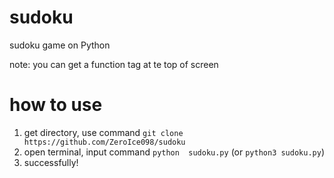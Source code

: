 # sudoku
sudoku game on Python
 
note: you can get a function tag at te top of screen

# how to use
1. get directory, use command `git clone https://github.com/ZeroIce098/sudoku`
2. open terminal, input command `python  sudoku.py` (or `python3 sudoku.py`)
3. successfully!
